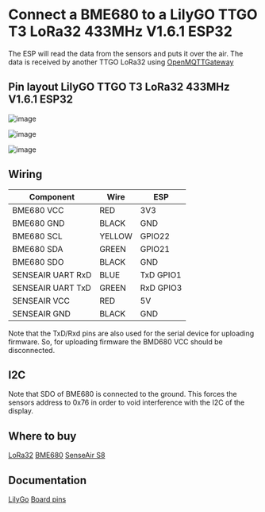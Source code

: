 # Connect a BME680 to a LilyGO TTGO T3 LoRa32 433MHz V1.6.1 ESP32

The ESP will read the data from the sensors and puts it over the air.
The data is received by another TTGO LoRa32 using [OpenMQTTGateway](https://docs.openmqttgateway.com/)

## Pin layout LilyGO TTGO T3 LoRa32 433MHz V1.6.1 ESP32

![image](https://github.com/umbm/TTGO-LoRa32-V2.1-T3_V1.6/blob/master/T3_1.6.jpg)

![image](https://www.tinytronics.nl/image/cache/catalog/products/product-003658/bme680-module-gas-temperature-pressure-and-humidity-sensor-with-level-converter-1200x1200.jpg)

![image](https://www.tinytronics.nl/image/cache/data/product-3207/senseair-s8-lp-co2-sensor-004-0-0053-front-1500x1500.jpg)

## Wiring

Component | Wire   | ESP
----------- |--------| --------------
BME680 VCC | RED    | 3V3
BME680 GND | BLACK  | GND
BME680 SCL | YELLOW | GPIO22
BME680 SDA |  GREEN | GPIO21
BME680 SDO | BLACK | GND
SENSEAIR UART RxD | BLUE | TxD GPIO1 
SENSEAIR UART TxD | GREEN | RxD GPIO3
SENSEAIR VCC | RED | 5V
SENSEAIR GND | BLACK | GND

Note that the TxD/Rxd pins are also used for the serial device for uploading firmware. 
So, for uploading firmware the BMD680 VCC should be disconnected.

## I2C

Note that SDO of BME680 is connected to the ground. This forces the sensors address to 0x76 in order to void interference with the I2C of the display.

## Where to buy

[LoRa32](https://www.tinytronics.nl/nl/development-boards/microcontroller-boards/met-lora/lilygo-ttgo-t3-lora32-433mhz-v1.6.1-esp32)
[BME680](https://www.tinytronics.nl/nl/sensoren/lucht/druk/bme680-sensor-module-met-level-converter-luchtdruk-luchtkwaliteit-luchtvochtigheid-temperatuur)
[SenseAir S8](https://www.tinytronics.nl/nl/sensoren/lucht/gas/senseair-s8-lp-co2-sensor-004-0-0053)

## Documentation

[LilyGo](https://lilygo.cc/products/lora3)
[Board pins](https://github.com/Xinyuan-LilyGo/TTGO-LoRa-Series)
